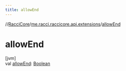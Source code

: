 ```yaml
---
title: allowEnd
---
```

//[RacciCore](../../index.html)/[me.racci.raccicore.api.extensions](index.html)/[allowEnd](allow-end.html)



# allowEnd



[jvm]\
val [allowEnd](allow-end.html): [Boolean](https://kotlinlang.org/api/latest/jvm/stdlib/kotlin/-boolean/index.html)




